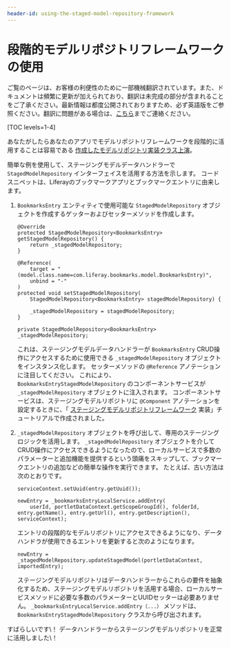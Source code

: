 ```yaml
---
header-id: using-the-staged-model-repository-framework
---
```


# 段階的モデルリポジトリフレームワークの使用

<p class="alert alert-info"><span class="wysiwyg-color-blue120">ご覧のページは、お客様の利便性のために一部機械翻訳されています。また、ドキュメントは頻繁に更新が加えられており、翻訳は未完成の部分が含まれることをご了承ください。最新情報は都度公開されておりますため、必ず英語版をご参照ください。翻訳に問題がある場合は、<a href="mailto:support-content-jp@liferay.com">こちら</a>までご連絡ください。</span></p>

[TOC levels=1-4]

あなたがしたらあなたのアプリでモデルリポジトリフレームワークを段階的に活用することは容易である [作成したモデルリポジトリ実装クラス上演](/docs/7-1/tutorials/-/knowledge_base/t/implementing-the-staged-model-repository-framework)。

簡単な例を使用して、ステージングモデルデータハンドラーで `StagedModelRepository` インターフェイスを活用する方法を示します。 コードスニペットは、Liferayのブックマークアプリとブックマークエントリに由来します。

1.  `BookmarksEntry` エンティティで使用可能な `StagedModelRepository` オブジェクトを作成するゲッターおよびセッターメソッドを作成します。
   
        @Override
        protected StagedModelRepository<BookmarksEntry> getStagedModelRepository() {
            return _stagedModelRepository;
        }
       
        @Reference(
            target = "(model.class.name=com.liferay.bookmarks.model.BookmarksEntry)",
            unbind = "-"
        )
        protected void setStagedModelRepository(
            StagedModelRepository<BookmarksEntry> stagedModelRepository) {
       
            _stagedModelRepository = stagedModelRepository;
        }
       
        private StagedModelRepository<BookmarksEntry> _stagedModelRepository;

    これは、ステージングモデルデータハンドラーが `BookmarksEntry` CRUD操作にアクセスするために使用できる `_stagedModelRepository` オブジェクトをインスタンス化します。 セッターメソッドの `@Reference` アノテーションに注目してください。 これにより、 `BookmarksEntryStagedModelRepository` のコンポーネントサービスが `_stagedModelRepository` オブジェクトに注入されます。 コンポーネントサービスは、ステージングモデルリポジトリに `@Component` アノテーションを設定するときに、「 [ステージングモデルリポジトリフレームワーク](/docs/7-1/tutorials/-/knowledge_base/t/implementing-the-staged-model-repository-framework) 実装」チュートリアルで作成されました。

2.  `_stagedModelRepository` オブジェクトを呼び出して、専用のステージングロジックを活用します。 `_stagedModelRepository` オブジェクトを介してCRUD操作にアクセスできるようになったので、ローカルサービスで多数のパラメーターと追加機能を提供するという頭痛をスキップして、ブックマークエントリの追加などの簡単な操作を実行できます。 たとえば、古い方法は次のとおりです。
   
        serviceContext.setUuid(entry.getUuid());
       
        newEntry = _bookmarksEntryLocalService.addEntry(
            userId, portletDataContext.getScopeGroupId(), folderId, entry.getName(), entry.getUrl(), entry.getDescription(), serviceContext);

    エントリの段階的なモデルリポジトリにアクセスできるようになり、データハンドラが使用できるエントリを更新すると次のようになります。
   
        newEntry = _stagedModelRepository.updateStagedModel(portletDataContext, importedEntry);

    ステージングモデルリポジトリはデータハンドラーからこれらの要件を抽象化するため、ステージングモデルリポジトリを活用する場合、ローカルサービスメソッドに必要な多数のパラメーターとUUIDセッターは必要ありません。 `_bookmarksEntryLocalService.addEntry（...）` メソッドは、 `BookmarksEntryStagedModelRepository` クラスから呼び出されます。

すばらしいです\！ データハンドラーからステージングモデルリポジトリを正常に活用しました\！
